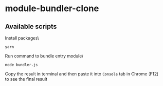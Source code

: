 # module-bundler-clone

## Available scripts
Install packages\
```
yarn
```
Run command to bundle entry module\
```
node bundler.js
```
Copy the result in terminal and then paste it into `Console` tab in Chrome (F12) to see the final result
